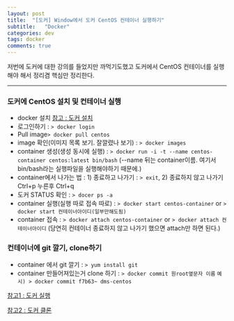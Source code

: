 ```yaml
---
layout: post
title:  "[도커] Window에서 도커 CentOS 컨테이너 실행하기"
subtitle:   "Docker"
categories: dev
tags: docker
comments: true
---
```


저번에 도커에 대한 강의를 들었지만 까먹기도했고 도커에서 CentOS 컨테이너를 실행해야 해서 정리겸 핵심만 정리한다.

---

### 도커에 CentOS 설치 및 컨테이너 실행
- docker 설치 [참고 : 도커 설치](https://hello-bryan.tistory.com/159)
- 로그인하기 : ```> docker login```
- Pull image```> docker pull centos```
- image 확인(이미지 목록 보기. 잘깔렸나 보기) : ```> docker images```
- container 생성(생성 동시에 실행) : ```> docker run -i -t --name centos-container centos:latest bin/bash```
(--name 뒤는 container이름. 여기서 bin/bash라는 실행파일을 실행해야하기 때문에.)
- container에서 나가는 법 : 1) 종료하고 나가기 : ```> exit```, 2) 종료하지 않고 나가기 Ctrl+p 누른후 Ctrl+q
- 도커 STATUS 확인 : ```> docer ps -a```
- container 실행(실행 따로 접속 따로) : ```> docker start centos-container``` or ```> docker start 컨테이너아이디(일부만해도됨)```
- container 접속 : ```> docker attach centos-container``` or ```> docker attach 컨테이너아이디```
(당연히 컨테이너 종료하지 않고 나가기 했으면 attach만 하면 된다.)

### 컨테이너에 git 깔기, clone하기
- container 에서 git 깔기 : ```> yum install git```
- container 만들어져있는거 clone 하기 : ```> docker commit 원root옆문자 이름``` ```예시) > docker commit f7b63~ dms-centos```

[참고1 : 도커 실행](https://hello-bryan.tistory.com/160)  

[참고2 : 도커 클론](https://www.youtube.com/watch?v=Hul3MuMP-tM)